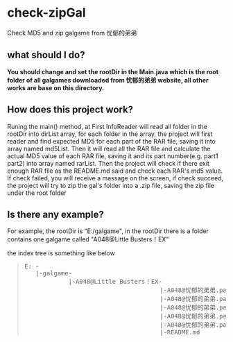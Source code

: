 # check-zipGal
Check MD5 and zip galgame from 忧郁的弟弟

## what should I do?
**You should change and set the rootDir in the Main.java which is the root folder of all galgames downloaded from 忧郁的弟弟 website, all other works are base on this directory.**

## How does this project work?
Runing the main() method, at First InfoReader will read all folder in the rootDir into dirList array, for each folder in the array, the project will first reader and find expected MD5 for each part of the RAR file, saving it into array named md5List. Then it will read all the RAR file and calculate the actual MD5 value of each RAR file, saving it and its part number(e.g. part1 part2) into array named rarList. Then the project will check if there exit enough RAR file as the README.md said and check each RAR's md5 value. If check failed, you will receive a massage on the screen, if check succeed, the project will try to zip the gal's folder into a .zip file, saving the zip file under the root folder

## Is there any example?
For example, the rootDir is "E:/galgame", in the rootDir there is a folder contains one galgame called "A048@Little Busters！EX"

the index tree is something like below

<blockquote>
<pre>
E: -
   |-galgame-
            |-A048@Little Busters！EX-
                                     |-A048@忧郁的弟弟.part1.rar
                                     |-A048@忧郁的弟弟.part2.rar
                                     |-A048@忧郁的弟弟.part3.rar
                                     |-A048@忧郁的弟弟.part4.rar
                                     |-A048@忧郁的弟弟.part5.rar
                                     |-README.md
</pre>
</blockquote>
